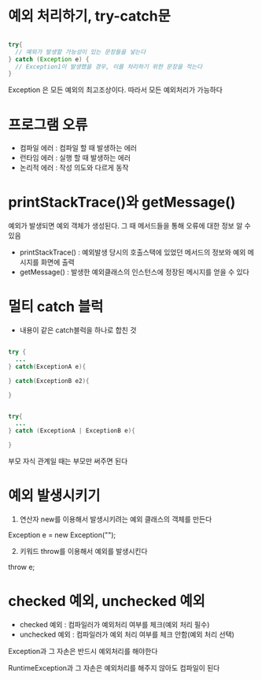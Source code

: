 # 예외 처리하기, try-catch문

```java

try{
  // 예외가 발생할 가능성이 있는 문장들을 넣는다
} catch (Exception e) {
  // Exception1이 발생했을 경우, 이를 처리하기 위한 문장을 적는다
}

```

Exception 은 모든 예외의 최고조상이다. 따라서 모든 예외처리가 가능하다

# 프로그램 오류

- 컴파일 에러 : 컴파일 할 때 발생하는 에러
- 런타임 에러 : 실행 할 때 발생하는 에러
- 논리적 에러 : 작성 의도와 다르게 동작

# printStackTrace()와 getMessage()

예외가 발생되면 예외 객체가 생성된다. 그 때 메서드들을 통해 오류에 대한 정보 알 수 있음

- printStackTrace() : 예외발생 당시의 호출스택에 있었던 메서드의 정보와 예외 메시지를 화면에 출력
- getMessage() : 발생한 예외클래스의 인스턴스에 정장된 메시지를 얻을 수 있다

# 멀티 catch 블럭

- 내용이 같은 catch블럭을 하나로 합친 것

```java

try {
  ...
} catch(ExceptionA e){

} catch(ExceptionB e2){

}

```

```java

try{
  ...
} catch (ExceptionA | ExceptionB e){

}

```

부모 자식 관계일 때는 부모만 써주면 된다

# 예외 발생시키기

1. 연산자 new를 이용해서 발생시키려는 예외 클래스의 객체를 만든다

Exception e = new Exception("");

2. 키워드 throw를 이용해서 예외를 발생시킨다

throw e;

# checked 예외, unchecked 예외

- checked 예외 : 컴파일러가 예외처리 여부를 체크(예외 처리 필수)
- unchecked 예외 : 컴파일러가 예외 처리 여부를 체크 안함(예외 처리 선택)

Exception과 그 자손은 반드시 예외처리를 해야한다

RuntimeException과 그 자손은 예외처리를 해주지 않아도 컴파일이 된다

